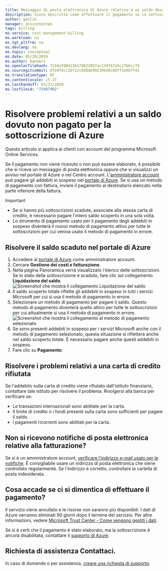 ```yaml
---
title: Messaggio di posta elettronica di Azure relativo a un saldo dovuto non pagato
description: Viene descritto come effettuare il pagamento se la sottoscrizione di Azure presenta un saldo dovuto non pagato
author: genlin
manager: dcscontentpm
tags: billing
ms.service: cost-management-billing
ms.workload: na
ms.tgt_pltfrm: na
ms.devlang: na
ms.topic: conceptual
ms.date: 05/20/2019
ms.author: banders
ms.openlocfilehash: 7216af00413b1f8022957ac134f67a5c27b6cc78
ms.sourcegitcommit: 67e9f4cc16f2cc6d8de99239b56cb87f3e9bff41
ms.translationtype: HT
ms.contentlocale: it-IT
ms.lasthandoff: 01/31/2020
ms.locfileid: "75987902"
---
```

# <a name="resolve-past-due-balance-for-your-azure-subscription"></a>Risolvere problemi relativi a un saldo dovuto non pagato per la sottoscrizione di Azure

Questo articolo si applica ai clienti con account del programma Microsoft Online Services.

Se il pagamento non viene ricevuto o non può essere elaborato, è possibile che si riceva un messaggio di posta elettronica oppure che si visualizzi un avviso nel portale di Azure o nel Centro account.
L'[amministratore account](billing-subscription-transfer.md#whoisaa) può pagare gli addebiti in sospeso nel [portale di Azure](https://portal.azure.com). Se si usa un metodo di pagamento con fattura, inviare il pagamento al destinatario elencato nella parte inferiore della fattura.

> [!IMPORTANT]
> * Se si hanno più sottoscrizioni scadute, associate alla stessa carta di credito, è necessario pagare l'intero saldo scoperto in una sola volta.
> * Lo strumento di pagamento usato per il pagamento degli addebiti in sospeso diventerà il nuovo metodo di pagamento attivo per tutte le sottoscrizioni per cui veniva usato il metodo di pagamento in errore.

## <a name="resolve-past-due-balance-in-the-azure-portal"></a>Risolvere il saldo scaduto nel portale di Azure

1. Accedere al [portale di Azure](https://portal.azure.com) come amministratore account.
1. Cercare **Gestione dei costi e fatturazione**.
1. Nella pagina Panoramica verrà visualizzato l'elenco delle sottoscrizioni. Se lo stato della sottoscrizione è scaduto, fare clic sul collegamento **Liquidazione del saldo**.
    ![Screenshot che mostra il collegamento Liquidazione del saldo](./media/resolve-past-due-balance/settle-balance-entry-point.png)
1. Il saldo scoperto totale riflette gli addebiti in sospeso in tutti i servizi Microsoft per cui si usa il metodo di pagamento in errore.
1. Selezionare un metodo di pagamento per pagare il saldo. Questo metodo di pagamento diventerà quello attivo per tutte le sottoscrizioni per cui attualmente si usa il metodo di pagamento in errore.
    ![Screenshot che mostra il collegamento al metodo di pagamento selezionato](./media/resolve-past-due-balance/settle-balance-screen.png)
1. Se sono presenti addebiti in sospeso per i servizi Microsoft anche con il metodo di pagamento selezionato, questa situazione si rifletterà anche nel saldo scoperto totale. È necessario pagare anche questi addebiti in sospeso.
1. Fare clic su **Pagamento**.

## <a name="troubleshoot-declined-credit-card"></a>Risolvere i problemi relativi a una carta di credito rifiutata

Se l'addebito sulla carta di credito viene rifiutato dall'istituto finanziario, contattare tale istituto per risolvere il problema. Rivolgersi alla banca per verificare se:
- Le transazioni internazionali sono abilitate per la carta.
- Il limite di credito o i fondi presenti sulla carta sono sufficienti per pagare il saldo.
- I pagamenti ricorrenti sono abilitati per la carta.

## <a name="not-getting-billing-email-notifications"></a>Non si ricevono notifiche di posta elettronica relative alla fatturazione?

Se si è un amministratore account, [verificare l'indirizzo e-mail usato per le notifiche](change-azure-account-profile.md). È consigliabile usare un indirizzo di posta elettronica che viene controllato regolarmente. Se l'indirizzo è corretto, controllare la cartella di posta indesiderata.

## <a name="if-i-forget-to-pay-what-happens"></a>Cosa accade se ci si dimentica di effettuare il pagamento?

Il servizio viene annullato e le risorse non saranno più disponibili. I dati di Azure verranno eliminati 90 giorni dopo il termine del servizio. Per altre informazioni, vedere [Microsoft Trust Center - Come vengono gestiti i dati](https://go.microsoft.com/fwLink/p/?LinkID=822930&clcid=0x409).

Se si è certi che il pagamento è stato elaborato, ma la sottoscrizione è ancora disabilitata, contattare il [supporto di Azure](https://portal.azure.com/#blade/Microsoft_Azure_Support/HelpAndSupportBlade).


## <a name="need-help-contact-us"></a>Richiesta di assistenza Contattaci.

In caso di domande o per assistenza, [creare una richiesta di supporto](https://go.microsoft.com/fwlink/?linkid=2083458).
